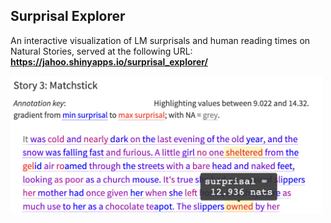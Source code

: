 ## Surprisal Explorer

An interactive visualization of LM surprisals and human reading times on Natural Stories, served at the following URL: 
**https://jahoo.shinyapps.io/surprisal_explorer/**


<a href="https://jahoo.shinyapps.io/surprisal_explorer/"><img src="/img/surprisal_explorer_snapshot.png" width="500"></img></a>
